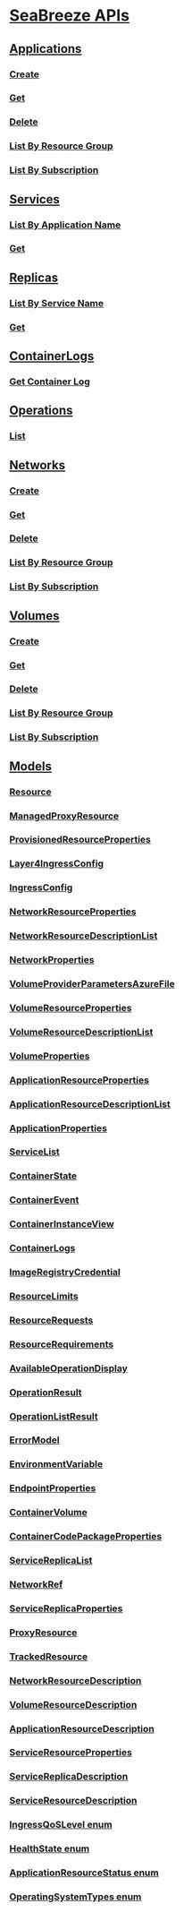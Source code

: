 # [SeaBreeze APIs](seabreeze-index.md)
## [Applications](seabreeze-index-applications.md)
### [Create](seabreeze-api-application_create.md)
### [Get](seabreeze-api-application_get.md)
### [Delete](seabreeze-api-application_delete.md)
### [List By Resource Group](seabreeze-api-application_listbyresourcegroup.md)
### [List By Subscription](seabreeze-api-application_listbysubscription.md)
## [Services](seabreeze-index-services.md)
### [List By Application Name](seabreeze-api-service_listbyapplicationname.md)
### [Get](seabreeze-api-service_get.md)
## [Replicas](seabreeze-index-replicas.md)
### [List By Service Name](seabreeze-api-replica_listbyservicename.md)
### [Get](seabreeze-api-replica_get.md)
## [ContainerLogs](seabreeze-index-containerlogs.md)
### [Get Container Log](seabreeze-api-codepackage_getcontainerlog.md)
## [Operations](seabreeze-index-operations.md)
### [List](seabreeze-api-operations_list.md)
## [Networks](seabreeze-index-networks.md)
### [Create](seabreeze-api-network_create.md)
### [Get](seabreeze-api-network_get.md)
### [Delete](seabreeze-api-network_delete.md)
### [List By Resource Group](seabreeze-api-network_listbyresourcegroup.md)
### [List By Subscription](seabreeze-api-network_listbysubscription.md)
## [Volumes](seabreeze-index-volumes.md)
### [Create](seabreeze-api-volume_create.md)
### [Get](seabreeze-api-volume_get.md)
### [Delete](seabreeze-api-volume_delete.md)
### [List By Resource Group](seabreeze-api-volume_listbyresourcegroup.md)
### [List By Subscription](seabreeze-api-volume_listbysubscription.md)
## [Models](seabreeze-index-models.md)
### [Resource](seabreeze-model-resource.md)
### [ManagedProxyResource](seabreeze-model-managedproxyresource.md)
### [ProvisionedResourceProperties](seabreeze-model-provisionedresourceproperties.md)
### [Layer4IngressConfig](seabreeze-model-layer4ingressconfig.md)
### [IngressConfig](seabreeze-model-ingressconfig.md)
### [NetworkResourceProperties](seabreeze-model-networkresourceproperties.md)
### [NetworkResourceDescriptionList](seabreeze-model-networkresourcedescriptionlist.md)
### [NetworkProperties](seabreeze-model-networkproperties.md)
### [VolumeProviderParametersAzureFile](seabreeze-model-volumeproviderparametersazurefile.md)
### [VolumeResourceProperties](seabreeze-model-volumeresourceproperties.md)
### [VolumeResourceDescriptionList](seabreeze-model-volumeresourcedescriptionlist.md)
### [VolumeProperties](seabreeze-model-volumeproperties.md)
### [ApplicationResourceProperties](seabreeze-model-applicationresourceproperties.md)
### [ApplicationResourceDescriptionList](seabreeze-model-applicationresourcedescriptionlist.md)
### [ApplicationProperties](seabreeze-model-applicationproperties.md)
### [ServiceList](seabreeze-model-servicelist.md)
### [ContainerState](seabreeze-model-containerstate.md)
### [ContainerEvent](seabreeze-model-containerevent.md)
### [ContainerInstanceView](seabreeze-model-containerinstanceview.md)
### [ContainerLogs](seabreeze-model-containerlogs.md)
### [ImageRegistryCredential](seabreeze-model-imageregistrycredential.md)
### [ResourceLimits](seabreeze-model-resourcelimits.md)
### [ResourceRequests](seabreeze-model-resourcerequests.md)
### [ResourceRequirements](seabreeze-model-resourcerequirements.md)
### [AvailableOperationDisplay](seabreeze-model-availableoperationdisplay.md)
### [OperationResult](seabreeze-model-operationresult.md)
### [OperationListResult](seabreeze-model-operationlistresult.md)
### [ErrorModel](seabreeze-model-errormodel.md)
### [EnvironmentVariable](seabreeze-model-environmentvariable.md)
### [EndpointProperties](seabreeze-model-endpointproperties.md)
### [ContainerVolume](seabreeze-model-containervolume.md)
### [ContainerCodePackageProperties](seabreeze-model-containercodepackageproperties.md)
### [ServiceReplicaList](seabreeze-model-servicereplicalist.md)
### [NetworkRef](seabreeze-model-networkref.md)
### [ServiceReplicaProperties](seabreeze-model-servicereplicaproperties.md)
### [ProxyResource](seabreeze-model-proxyresource.md)
### [TrackedResource](seabreeze-model-trackedresource.md)
### [NetworkResourceDescription](seabreeze-model-networkresourcedescription.md)
### [VolumeResourceDescription](seabreeze-model-volumeresourcedescription.md)
### [ApplicationResourceDescription](seabreeze-model-applicationresourcedescription.md)
### [ServiceResourceProperties](seabreeze-model-serviceresourceproperties.md)
### [ServiceReplicaDescription](seabreeze-model-servicereplicadescription.md)
### [ServiceResourceDescription](seabreeze-model-serviceresourcedescription.md)
### [IngressQoSLevel enum](seabreeze-model-ingressqoslevel.md)
### [HealthState enum](seabreeze-model-healthstate.md)
### [ApplicationResourceStatus enum](seabreeze-model-applicationresourcestatus.md)
### [OperatingSystemTypes enum](seabreeze-model-operatingsystemtypes.md)

